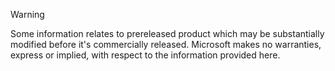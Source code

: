 > [!WARNING]
> Some information relates to prereleased product which may be substantially modified before it's commercially released. Microsoft makes no warranties, express or implied, with respect to the information provided here.